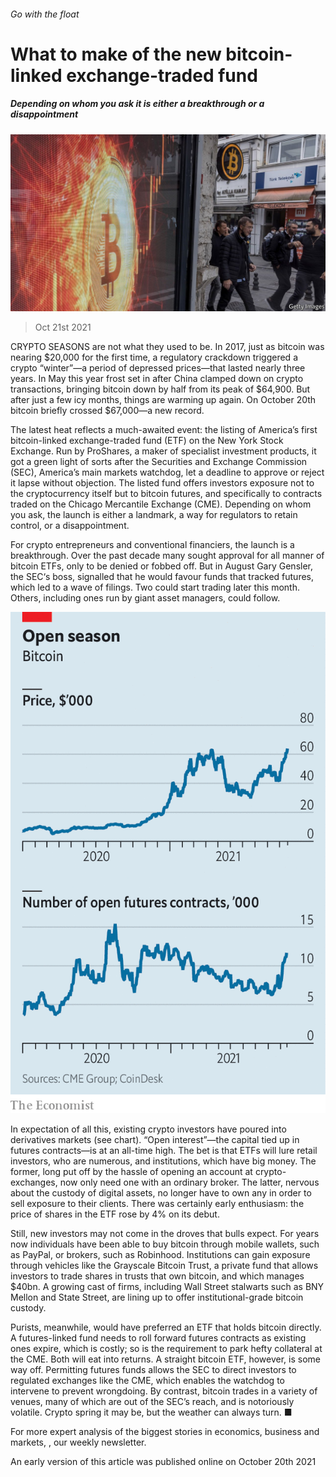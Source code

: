 ###### Go with the float

# What to make of the new bitcoin-linked exchange-traded fund 

##### Depending on whom you ask it is either a breakthrough or a disappointment 

![image](images/20211023_fnp503.jpg) 

> Oct 21st 2021 

CRYPTO SEASONS are not what they used to be. In 2017, just as bitcoin was nearing $20,000 for the first time, a regulatory crackdown triggered a crypto “winter”—a period of depressed prices—that lasted nearly three years. In May this year frost set in after China clamped down on crypto transactions, bringing bitcoin down by half from its peak of $64,900. But after just a few icy months, things are warming up again. On October 20th bitcoin briefly crossed $67,000—a new record.

The latest heat reflects a much-awaited event: the listing of America’s first bitcoin-linked exchange-traded fund (ETF) on the New York Stock Exchange. Run by ProShares, a maker of specialist investment products, it got a green light of sorts after the Securities and Exchange Commission (SEC), America’s main markets watchdog, let a deadline to approve or reject it lapse without objection. The listed fund offers investors exposure not to the cryptocurrency itself but to bitcoin futures, and specifically to contracts traded on the Chicago Mercantile Exchange (CME). Depending on whom you ask, the launch is either a landmark, a way for regulators to retain control, or a disappointment.


For crypto entrepreneurs and conventional financiers, the launch is a breakthrough. Over the past decade many sought approval for all manner of bitcoin ETFs, only to be denied or fobbed off. But in August Gary Gensler, the SEC‘s boss, signalled that he would favour funds that tracked futures, which led to a wave of filings. Two could start trading later this month. Others, including ones run by giant asset managers, could follow.

![image](images/20211023_FNC771_0.png) 


In expectation of all this, existing crypto investors have poured into derivatives markets (see chart). “Open interest”—the capital tied up in futures contracts—is at an all-time high. The bet is that ETFs will lure retail investors, who are numerous, and institutions, which have big money. The former, long put off by the hassle of opening an account at crypto-exchanges, now only need one with an ordinary broker. The latter, nervous about the custody of digital assets, no longer have to own any in order to sell exposure to their clients. There was certainly early enthusiasm: the price of shares in the ETF rose by 4% on its debut.

Still, new investors may not come in the droves that bulls expect. For years now individuals have been able to buy bitcoin through mobile wallets, such as PayPal, or brokers, such as Robinhood. Institutions can gain exposure through vehicles like the Grayscale Bitcoin Trust, a private fund that allows investors to trade shares in trusts that own bitcoin, and which manages $40bn. A growing cast of firms, including Wall Street stalwarts such as BNY Mellon and State Street, are lining up to offer institutional-grade bitcoin custody.

Purists, meanwhile, would have preferred an ETF that holds bitcoin directly. A futures-linked fund needs to roll forward futures contracts as existing ones expire, which is costly; so is the requirement to park hefty collateral at the CME. Both will eat into returns. A straight bitcoin ETF, however, is some way off. Permitting futures funds allows the SEC to direct investors to regulated exchanges like the CME, which enables the watchdog to intervene to prevent wrongdoing. By contrast, bitcoin trades in a variety of venues, many of which are out of the SEC’s reach, and is notoriously volatile. Crypto spring it may be, but the weather can always turn. ■

For more expert analysis of the biggest stories in economics, business and markets, , our weekly newsletter.

An early version of this article was published online on October 20th 2021

